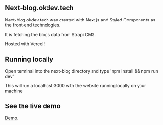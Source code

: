 ## Next-blog.okdev.tech

Next-blog.okdev.tech was created with Next.js and Styled Components as the front-end technologies.

It is fetching the blogs data from Strapi CMS.

Hosted with Vercel!

## Running locally

Open terminal into the next-blog directory and type 'npm install && npm run dev'

This will run a localhost:3000 with the website running locally on your machine.

## See the live demo

[Demo](https://next-blog.okdev.tech).
